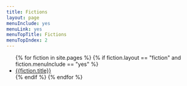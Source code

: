```yaml
---
title: Fictions
layout: page
menuInclude: yes
menuLink: yes
menuTopTitle: Fictions
menuTopIndex: 2
---
```


<ul>
{% for fiction in site.pages %}
{% if fiction.layout == "fiction" and fiction.menuInclude == "yes" %}
<li> <a href="{{fiction.url}}">{{fiction.title}}</a></li>
{% endif %}
{% endfor %}
</ul>
